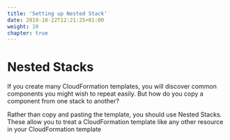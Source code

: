 ```yaml
---
title: 'Setting up Nested Stack'
date: 2019-10-22T12:21:25+01:00
weight: 10
chapter: true
---
```


# Nested Stacks

If you create many CloudFormation templates, you will discover common components you might wish to repeat easily. But how do you copy a component from one stack to another? 

Rather than copy and pasting the template, you should use Nested Stacks. These allow you to treat a CloudFormation template like any other resource in your CloudFormation template
